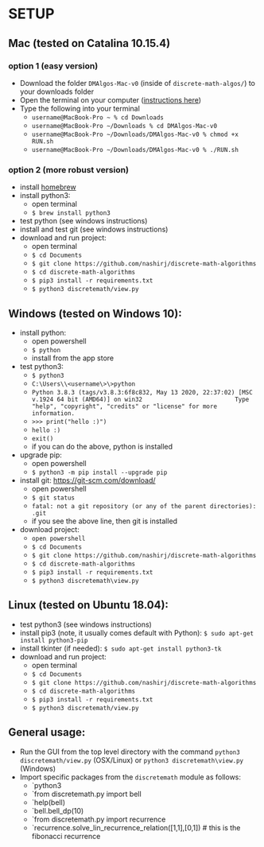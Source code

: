 # SETUP
## Mac (tested on Catalina 10.15.4)
### option 1 (easy version)
- Download the folder `DMAlgos-Mac-v0` (inside of `discrete-math-algos/`) to your downloads folder
- Open the terminal on your computer ([instructions here](https://support.apple.com/guide/terminal/open-or-quit-terminal-apd5265185d-f365-44cb-8b09-71a064a42125/mac))
- Type the following into your terminal
  - `username@MacBook-Pro ~ % cd Downloads`
  - `username@MacBook-Pro ~/Downloads % cd DMAlgos-Mac-v0`
  - `username@MacBook-Pro ~/Downloads/DMAlgos-Mac-v0 % chmod +x RUN.sh`
  - `username@MacBook-Pro ~/Downloads/DMAlgos-Mac-v0 % ./RUN.sh`


### option 2 (more robust version)
- install [homebrew](https://brew.sh/)
- install python3:
	- open terminal
	- `$ brew install python3`
- test python (see windows instructions)
- install and test git (see windows instructions)
- download and run project:
	- open terminal
	- `$ cd Documents`
	- `$ git clone https://github.com/nashirj/discrete-math-algorithms`
	- `$ cd discrete-math-algorithms`
	- `$ pip3 install -r requirements.txt`
	- `$ python3 discretemath/view.py`


## Windows (tested on Windows 10):
- install python:
	- open powershell
	- `$ python`
	- install from the app store
- test python3:
	- `$ python3`
	- `C:\Users\\<username\>\>python`
	- `Python 3.8.3 (tags/v3.8.3:6f8c832, May 13 2020, 22:37:02) [MSC v.1924 64 bit (AMD64)] on win32                          Type "help", "copyright", "credits" or "license" for more information.`
	- `>>> print("hello :)")`
	- `hello :)`
	- `exit()`
	- if you can do the above, python is installed
- upgrade pip:
	- open powershell
	- `$ python3 -m pip install --upgrade pip`
- install git: https://git-scm.com/download/
	- open powershell
	- `$ git status`
	- `fatal: not a git repository (or any of the parent directories): .git`
	- if you see the above line, then git is installed
- download project:
	- `open powershell`
	- `$ cd Documents`
	- `$ git clone https://github.com/nashirj/discrete-math-algorithms`
	- `$ cd discrete-math-algorithms`
	- `$ pip3 install -r requirements.txt`
	- `$ python3 discretemath\view.py`


## Linux (tested on Ubuntu 18.04):
- test python3 (see windows instructions)
- install pip3 (note, it usually comes default with Python): `$ sudo apt-get install python3-pip`
- install tkinter (if needed): `$ sudo apt-get install python3-tk`
- download and run project:
	- open terminal
	- `$ cd Documents`
	- `$ git clone https://github.com/nashirj/discrete-math-algorithms`
	- `$ cd discrete-math-algorithms`
	- `$ pip3 install -r requirements.txt`
	- `$ python3 discretemath/view.py`


## General usage:
- Run the GUI from the top level directory with the command `python3 discretemath/view.py` (OSX/Linux) or `python3 discretemath\view.py` (Windows)
- Import specific packages from the `discretemath` module as follows:
	- `python3
	- `from discretemath.py import bell
	- `help(bell)
	- `bell.bell_dp(10)
	- `from discretemath.py import recurrence
	- `recurrence.solve_lin_recurrence_relation([1,1],[0,1]) # this is the fibonacci recurrence

